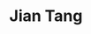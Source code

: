 ---
title: " Jian Tang"
draft: false

# Job rank 職階
rank: "Professor" # 教授 | 准教授 | 助教 | ...

# Sort oorder
weight: 1

# Laboratory group
la_group: "Molecular Chemistry" # 分子化学 | 物質化学 | 反応化学

# Laboratory
laboratory:
  id: spectro
  name: Spectrochemistry Laboratory


# page title background image
bg_image: "images/banner/bg1.jpg"

# meta description ~100 letters in Japanese
description : "None"

# teacher portrait
image: "images/faculty/tang.jpg"

# interest
interest: ["None", "None", "None"]

# achievements
achievements: []


# contact info
contact:
- icon: ti-email
  link: mailto:jtang@okayama-u.ac.jp
  name: jtang@okayama-u.ac.jp


- name : "Spectrochemistry Laboratory"
  icon : "ti-world" # icon pack : https://themify.me/themify-icons
  link : "None"

- name : "3-1-1 Tsushima-Naka, Kita Ward, Okayama City, Okayama 700-8530"
  icon : "ti-location-pin" # icon pack : https://themify.me/themify-icons
  link : "#"

# type
type: "faculty"
---